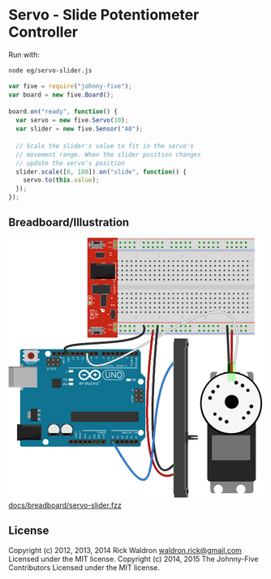<!--remove-start-->
# Servo - Slide Potentiometer Controller

Run with:
```bash
node eg/servo-slider.js
```
<!--remove-end-->

```javascript
var five = require("johnny-five");
var board = new five.Board();

board.on("ready", function() {
  var servo = new five.Servo(10);
  var slider = new five.Sensor("A0");

  // Scale the slider's value to fit in the servo's
  // movement range. When the slider position changes
  // update the servo's position
  slider.scale([0, 180]).on("slide", function() {
    servo.to(this.value);
  });
});

```


## Breadboard/Illustration


![docs/breadboard/servo-slider.png](breadboard/servo-slider.png)
[docs/breadboard/servo-slider.fzz](breadboard/servo-slider.fzz)




<!--remove-start-->
## License
Copyright (c) 2012, 2013, 2014 Rick Waldron <waldron.rick@gmail.com>
Licensed under the MIT license.
Copyright (c) 2014, 2015 The Johnny-Five Contributors
Licensed under the MIT license.
<!--remove-end-->
